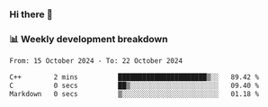 ### Hi there 👋

### 📊 Weekly development breakdown
<!--START_SECTION:waka-->

```txt
From: 15 October 2024 - To: 22 October 2024

C++        2 mins          ██████████████████████▒░░   89.42 %
C          0 secs          ██▒░░░░░░░░░░░░░░░░░░░░░░   09.40 %
Markdown   0 secs          ▒░░░░░░░░░░░░░░░░░░░░░░░░   01.18 %
```

<!--END_SECTION:waka-->
